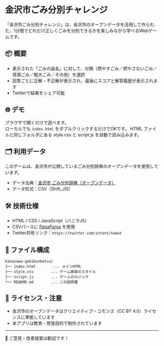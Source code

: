 # 金沢市ごみ分別チャレンジ

「金沢市ごみ分別チャレンジ」は、金沢市のオープンデータを活用して作られた、1分間でどれだけ正しくごみを分別できるかを楽しみながら学べるWebゲームです。

## 📦 概要

- 表示された「ごみの品名」に対して、分類（燃やすごみ／燃やさないごみ／資源ごみ／粗大ごみ／その他）を選択
- 回答ごとに正解・不正解が表示され、最後にスコアと解答履歴が表示されます
- Twitterで結果をシェア可能

## 🌐 デモ

ブラウザで開くだけで遊べます。  
ローカルでも `index.html` をダブルクリックするだけでOKです。
HTML ファイルと同じフォルダにある style.css と script.js を自動で読み込みます。

## 🗂 利用データ

このゲームは、金沢市が公開しているごみ分別辞典のオープンデータを使用しています。

- データ出典：[金沢市 ごみ分別辞典（オープンデータ）](https://catalog-data.city.kanazawa.ishikawa.jp/dataset/172014-gomibunbetsujiten)
- データ形式：CSV（Shift_JIS）

## 🛠 技術仕様

- HTML / CSS / JavaScript（バニラJS）
- CSVパースに [PapaParse](https://www.papaparse.com/) を使用
- Twitter共有リンク：`https://twitter.com/intent/tweet`

## 📁 ファイル構成

```
kanazawa-gomibunbetsu/
├── index.html        ... メインHTML
├── style.css        ... ゲーム画面のスタイル
├── script.js        ... ゲームのロジック
└── README.md        ... この説明書
```

## 📝 ライセンス・注意

- 金沢市のオープンデータはクリエイティブ・コモンズ（CC BY 4.0）ライセンスに準拠しています
- 本アプリは教育・啓発目的で制作されています

---
📮 ご意見・改善提案は歓迎です！
